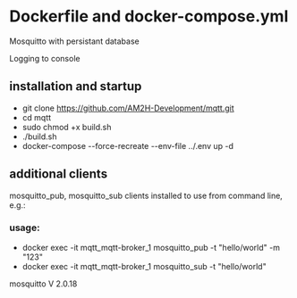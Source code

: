 # Dockerfile and docker-compose.yml
Mosquitto with persistant database

Logging to console

## installation and startup
* git clone https://github.com/AM2H-Development/mqtt.git
* cd mqtt
* sudo chmod +x build.sh
* ./build.sh
* docker-compose --force-recreate --env-file ../.env up -d

## additional clients
mosquitto_pub, mosquitto_sub clients installed to use from command line, e.g.:
### usage:
* docker exec -it mqtt_mqtt-broker_1 mosquitto_pub -t "hello/world" -m "123"
* docker exec -it mqtt_mqtt-broker_1 mosquitto_sub -t "hello/world"

mosquitto V 2.0.18
